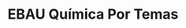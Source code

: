 ---
title: "EBAU Química Por Temas"  # Add a page title.
summary: "Preguntas resueltas de EBAU Química."  # Add a page description.
type: "widget_page"  # Page type is a Widget Page
url: "recursos-fisica-quimica/ebau/quimica/por-temas"
---